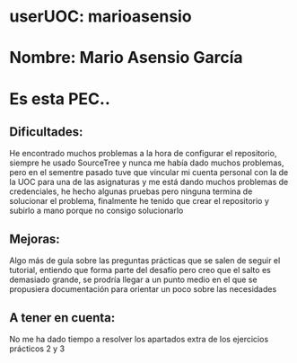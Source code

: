 # userUOC: marioasensio
# Nombre: Mario Asensio García
# Es esta PEC..

## Dificultades:

He encontrado muchos problemas a la hora de configurar el repositorio, siempre he usado SourceTree y nunca me había dado muchos problemas, pero en el sementre pasado tuve que vincular mi cuenta personal con la de la UOC para una de las asignaturas y me está dando muchos problemas de credenciales, he hecho algunas pruebas pero ninguna termina de solucionar el problema, finalmente he tenido que crear el repositorio y subirlo a mano porque no consigo solucionarlo

## Mejoras:

Algo más de guía sobre las preguntas prácticas que se salen de seguir el tutorial, entiendo que forma parte del desafío pero creo que el salto es demasiado grande, se prodría llegar a un punto medio en el que se propusiera documentación para orientar un poco sobre las necesidades

## A tener en cuenta:

No me ha dado tiempo a resolver los apartados extra de los ejercicios prácticos 2 y 3